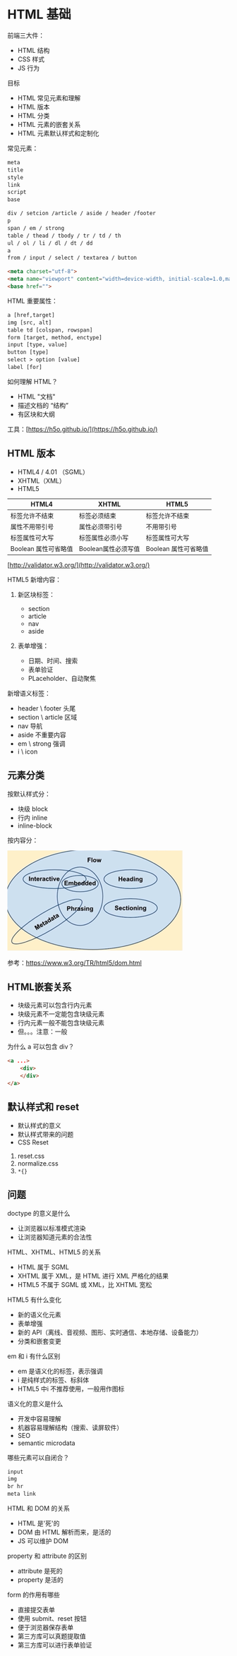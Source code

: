 # HTML 基础

前端三大件：

- HTML 结构
- CSS 样式
- JS  行为

目标

- HTML 常见元素和理解
- HTML 版本
- HTML 分类
- HTML 元素的嵌套关系
- HTML 元素默认样式和定制化

常见元素：

```txt
meta
title
style
link
script
base
```

```txt
div / setcion /article / aside / header /footer
p
span / em / strong
table / thead / tbody / tr / td / th
ul / ol / li / dl / dt / dd
a
from / input / select / textarea / button
```

```html
<meta charset="utf-8">
<meta name="viewport" content="width=device-width, initial-scale=1.0,maximum-scale=1.0,user-scalable=no">
<base href="">
```

HTML 重要属性：

```txt
a [href,target]
img [src, alt]
table td [colspan, rowspan]
form [target, method, enctype]
input [type, value]
button [type]
select > option [value]
label [for]
```

如何理解 HTML？

- HTML "文档"
- 描述文档的 “结构”
- 有区块和大纲

工具：[https://h5o.github.io/](https://h5o.github.io/)

## HTML 版本

- HTML4 / 4.01 （SGML）
- XHTML（XML）
- HTML5

|   HTML4 |   XHTML |   HTML5   |
|   ---     |   --- |   ---     |
| 标签允许不结束    |   标签必须结束    |   标签允许不结束  |
| 属性不用带引号    |   属性必须带引号    |   不用带引号  |
| 标签属性可大写    |   标签属性必须小写    |   标签属性可大写  |
| Boolean 属性可省略值    |   Boolean属性必须写值    |   Boolean 属性可省略值  |

[http://validator.w3.org/](http://validator.w3.org/)

HTML5 新增内容：

1. 新区块标签：

    - section
    - article
    - nav
    - aside

2. 表单增强：

    - 日期、时间、搜索
    - 表单验证
    - PLaceholder、自动聚焦

新增语义标签：

- header \ footer 头尾
- section \ article 区域
- nav 导航
- aside 不重要内容
- em \ strong 强调
- i \ icon

## 元素分类

按默认样式分：

- 块级 block
- 行内 inline
- inline-block

按内容分：

![dom.png](./img/dom.png)

参考：https://www.w3.org/TR/html5/dom.html

## HTML嵌套关系

- 块级元素可以包含行内元素
- 块级元素不一定能包含块级元素
- 行内元素一般不能包含块级元素
- 但。。。注意：一般

为什么 a 可以包含 div？

```html
<a ...>
    <div>
    </div>
</a>
```

## 默认样式和 reset

- 默认样式的意义
- 默认样式带来的问题
- CSS Reset

1. reset.css
2. normalize.css
3. `*{}`

## 问题

doctype 的意义是什么

- 让浏览器以标准模式渲染
- 让浏览器知道元素的合法性

HTML、XHTML、HTML5 的关系

- HTML 属于 SGML
- XHTML 属于 XML，是 HTML 进行 XML 严格化的结果
- HTML5 不属于 SGML 或 XML，比 XHTML 宽松

HTML5 有什么变化

- 新的语义化元素
- 表单增强
- 新的 API（离线、音视频、图形、实时通信、本地存储、设备能力）
- 分类和嵌套变更

em 和 i 有什么区别

- em 是语义化的标签，表示强调
- i 是纯样式的标签、标斜体
- HTML5 中i 不推荐使用，一般用作图标

语义化的意义是什么

- 开发中容易理解
- 机器容易理解结构（搜索、读屏软件）
- SEO
- semantic microdata

哪些元素可以自闭合？

```txt
input
img
br hr
meta link
```

HTML 和 DOM 的关系

- HTML 是'死'的
- DOM 由 HTML 解析而来，是活的
- JS 可以维护 DOM

property 和 attribute 的区别

- attribute 是死的
- property 是活的

form 的作用有哪些

- 直接提交表单
- 使用 submit、reset 按钮
- 便于浏览器保存表单
- 第三方库可以真题提取值
- 第三方库可以进行表单验证
